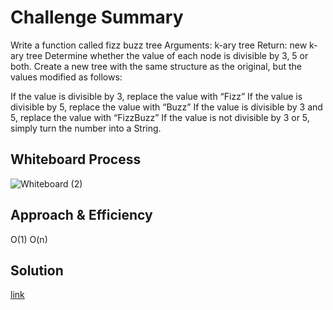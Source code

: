 # Challenge Summary
Write a function called fizz buzz tree
Arguments: k-ary tree
Return: new k-ary tree
Determine whether the value of each node is divisible by 3, 5 or both. Create a new tree with the same structure as the original, but the values modified as follows:

If the value is divisible by 3, replace the value with “Fizz”
If the value is divisible by 5, replace the value with “Buzz”
If the value is divisible by 3 and 5, replace the value with “FizzBuzz”
If the value is not divisible by 3 or 5, simply turn the number into a String.

## Whiteboard Process
![Whiteboard (2)](https://user-images.githubusercontent.com/97823170/161704803-504d3475-e6c4-44ab-ad1e-03115f443af0.png)


## Approach & Efficiency
O(1)
O(n)

## Solution
[link](https://github.com/basharalmhairat/data-structures-and-algorithms/blob/main/trees/app/src/main/java/trees/fizzBuzz/FizzBuzz.java)
